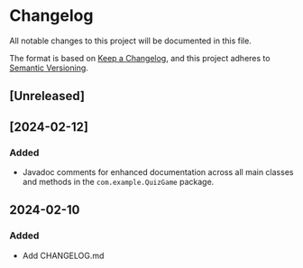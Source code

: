 # Changelog

All notable changes to this project will be documented in this file.

The format is based on [Keep a Changelog](https://keepachangelog.com/en/1.0.0/), and this project adheres
to [Semantic Versioning](https://semver.org/spec/v2.0.0.html).

## [Unreleased]

## [2024-02-12]
### Added
- Javadoc comments for enhanced documentation across all main classes and methods in the `com.example.QuizGame` package.

## 2024-02-10
### Added
- Add CHANGELOG.md